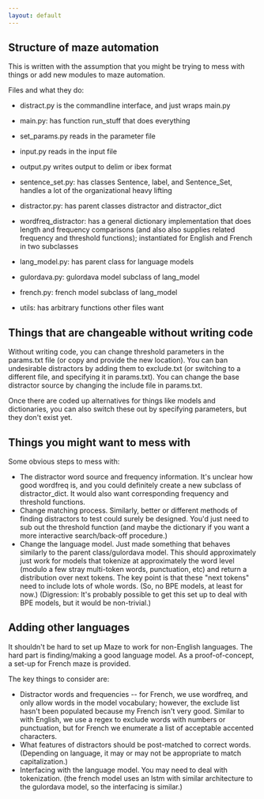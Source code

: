 ```yaml
---
layout: default
---
```


## Structure of maze automation

This is written with the assumption that you might be trying to mess with things or add new modules to maze automation. 

Files and what they do:
- distract.py is the commandline interface, and just wraps main.py
- main.py: has function run_stuff that does everything 

- set_params.py reads in the parameter file
- input.py reads in the input file
- output.py writes output to delim or ibex format

- sentence_set.py: has classes Sentence, label, and Sentence_Set, handles a lot of the organizational heavy lifting

- distractor.py: has parent classes distractor and distractor_dict 
- wordfreq_distractor: has a general dictionary implementation that does length and frequency comparisons (and also also supplies related frequency and threshold functions); instantiated for English and French in two subclasses 


- lang_model.py: has parent class for language models
- gulordava.py: gulordava model subclass of lang_model
- french.py: french model subclass of lang_model

- utils: has arbitrary functions other files want

## Things that are changeable without writing code
Without writing code, you can change threshold parameters in the params.txt file (or copy and provide the new location). You can ban undesirable distractors by adding them to exclude.txt (or switching to a different file, and specifying it in params.txt). You can change the base distractor source by changing the include file in params.txt.

Once there are coded up alternatives for things like models and dictionaries, you can also switch these out by specifying parameters, but they don't exist yet.

## Things you might want to mess with

Some obvious steps to mess with:
- The distractor word source and frequency information. It's unclear how good wordfreq is, and you could definitely create a new subclass of distractor_dict. It would also want corresponding frequency and threshold functions.
- Change matching process. Similarly, better or different methods of finding distractors to test could surely be designed. You'd just need to sub out the threshold function (and maybe the dictionary if you want a more interactive search/back-off procedure.)
- Change the language model. Just made something that behaves similarly to the parent class/gulordava model. This should approximately just work for models that tokenize at approximately the word level (modulo a few stray multi-token words, punctuation, etc) and return a distribution over next tokens. The key point is that these "next tokens" need to include lots of whole words. (So, no BPE models, at least for now.)
(Digression: It's probably possible to get this set up to deal with BPE models, but it would be non-trivial.)

## Adding other languages

It shouldn't be hard to set up Maze to work for non-English languages. The hard part is finding/making a good language model. As a proof-of-concept, a set-up for French maze is provided. 

The key things to consider are:
- Distractor words and frequencies -- for French, we use wordfreq, and only allow words in the model vocabulary; however, the exclude list hasn't been populated because my French isn't very good. Similar to with English, we use a regex to exclude words with numbers or punctuation, but for French we enumerate a list of acceptable accented characters.
- What features of distractors should be post-matched to correct words. (Depending on language, it may or may not be appropriate to match capitalization.)
- Interfacing with the language model. You may need to deal with tokenization. (the french model uses an lstm with similar architecture to the gulordava model, so the interfacing is similar.)
